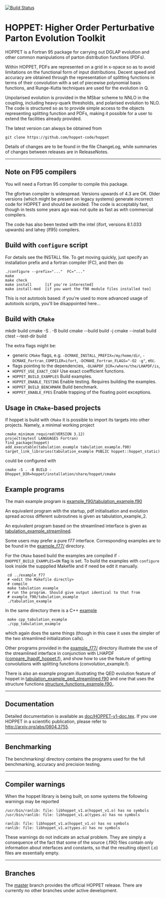 [![Build
Status](https://img.shields.io/github/actions/workflow/status/hoppet-code/hoppet/CI.yml?label=build&logo=github&style=flat-square)](https://github.com/hoppet-code/hoppet/actions/workflows/CI.yml)

HOPPET: Higher Order Perturbative Parton Evolution Toolkit
==========================================================

HOPPET is a Fortran 95 package for carrying out DGLAP evolution and
other common manipulations of parton distribution functions (PDFs).

Within HOPPET, PDFs are represented on a grid in x-space so as to
avoid limitations on the functional form of input
distributions. Decent speed and accuracy are obtained through the
representation of splitting functions in terms of their convolution
with a set of piecewise polynomial basis functions, and Runge-Kutta
techniques are used for the evolution in Q.

Unpolarised evolution is provided in the MSbar scheme to NNLO in the
coupling, including heavy-quark thresholds, and polarised evolution to
NLO. The code is structured so as to provide simple access to the
objects representing splitting function and PDFs, making it possible
for a user to extend the facilities already provided.

The latest version can always be obtained from

    git clone https://github.com/hoppet-code/hoppet

Details of changes are to be found in the file ChangeLog, while
summaries of changes between releases are in ReleaseNotes.


----------------------------------------------------------------------
Note on F95 compilers
-------------

You will need a Fortran 95 compiler to compile this package. 

The gfortran compiler is widespread. Versions upwards of 4.3 are
OK. Older versions (which might be present on legacy systems) generate
incorrect code for HOPPET and should be avoided. The code is
acceptably fast, though in tests some years ago was not quite as fast
as with commercial compilers.

The code has also been tested with the intel (ifort, versions 8.1.033
upwards) and lahey (lf95) compilers.

Build with `configure` script
-----------------------------
For details see the INSTALL file. To get moving quickly, just specify
an installation prefix and a fortran compiler (FC), and then do

    ./configure --prefix="..."  FC="..."
    make 
    make check
    make install      [if you're interested]
    make install-mod  [if you want the f90 module files installed too]

This is not autotools based: if you're used to more advanced usage of
autotools scripts, you'll be disappointed here...

Build with `CMake`
------------------

   mkdir build
   cmake -S . -B build <extra flags>
   cmake --build  build -j 
   cmake --install build
   ctest --test-dir build

The extra flags might be:
- generic `CMake` flags, e.g. `-DCMAKE_INSTALL_PREFIX=/my/home/dir`, `-DCMAKE_Fortran_COMPILER=ifort`, `-DCMAKE_Fortran_FLAGS="-O2 -g"`, etc.
- flags pointing to the dependencies, `-DLHAPDF_DIR=/where/the/LHAPDF/is`,
- `HOPPET_USE_EXACT_COEF`    Use exact coefficient functions.
- `HOPPET_BUILD_EXAMPLES`    Build examples.
- `HOPPET_ENABLE_TESTING`    Enable testing. Requires building the examples.
- `HOPPET_BUILD_BENCHMARK`   Build benchmark.
- `HOPPET_ENABLE_FPES`       Enable trapping of the floating point exceptions.

Usage in `CMake`-based projects
-------------------------------
If hoppet is build with `CMake` it is possible to import its targets into other projects.
Namely, a minimal working project 

    cmake_minimum_required(VERSION 3.12)
    project(mytest LANGUAGES Fortran)
    find_package(hoppet)
    add_executable(tabulation_example tabulation_example.f90)
    target_link_libraries(tabulation_example PUBLIC hoppet::hoppet_static)

could be configured with 


    cmake -S . -B BUILD -Dhoppet_DIR=hoppet/installation/share/hoppet/cmake


Example programs
----------------

The main example program is
[example_f90/tabulation_example.f90](example_f90/tabulation_example.f90)

An equivalent program with the startup, pdf initialisation and
evolution spread across different subroutines is given as
tabulation_example_2.

An equivalent program based on the streamlined interface is given as
[tabulation_example_streamlined](example_f90/tabulation_example_streamlined.f90).

Some users may prefer a pure f77 interface. Corresponding examples are
to be found in the [example_f77/](example_f77) directory. 

For the `CMake` based build the examples are compiled  if 
`-DHOPPET_BUILD_EXAMPLES=ON` flag is set. To build the examples with 
`configure` look inside the suppplied Makefile and if need be edit it manually.

     cd ../example_f77
     # <edit the Makefile directly>
     # compile
     make tabulation_example
     # run the program. Should give output identical to that from
     # example_f90/tabulation_example
     ./tabulation_example

In the same directory there is a C++ [example](example_f77/cpp_tabulation_example.cc)

     make cpp_tabulation_example
     ./cpp_tabulation_example

which again does the same things (though in this case it uses the
simpler of the two streamlined initialization calls).

Other programs provided in the [example_f77/](example_f77) directory
illustrate the use of the streamlined interface in conjunction with
LHAPDF ([compare_lhapdf_hoppet.f](example_f77/compare_lhapdf_hoppet.f)),
and show how to use the feature of getting convolutions with splitting
functions (convolution_example.f).

There is also an example program illustrating the QED evolution
feature of hoppet in
[tabulation_example_qed_streamlined.f90](example_f90/tabulation_example_qed_streamlined.f90)
and one that uses the structure functions
[structure_functions_example.f90.](example_f90/structure_functions_example.f90).

----------------------------------------------------------------------
Documentation
-------------

Detailed documentation is available as
[doc/HOPPET-v1-doc.tex](doc/HOPPET-v1-doc.tex). If you use HOPPET in a
scientific publication, please refer to
http://arxiv.org/abs/0804.3755. 


----------------------------------------------------------------------
Benchmarking
------------

The benchmarking/ directory contains the programs used for the full
benchmarking, accuracy and precision testing. 


----------------------------------------------------------------------
Compiler warnings
-----------------

When the hoppet library is being built, on some systems the following
warnings may be reported 

    /usr/bin/ranlib: file: libhoppet_v1.a(hoppet_v1.o) has no symbols
    /usr/bin/ranlib: file: libhoppet_v1.a(types.o) has no symbols
    
    ranlib: file: libhoppet_v1.a(hoppet_v1.o) has no symbols
    ranlib: file: libhoppet_v1.a(types.o) has no symbols

These warnings do not indicate an actual problem. They are simply a
consequence of the fact that some of the source (.f90) files contain
only information about interfaces and constants, so that the resulting
object (.o) files are essentially empty.

----------------------------------------------------------------------
Branches
--------

The [master](https://github.com/hoppet-code/hoppet/tree/master) branch
provides the official HOPPET release. There are currently no other
branches under active development.

